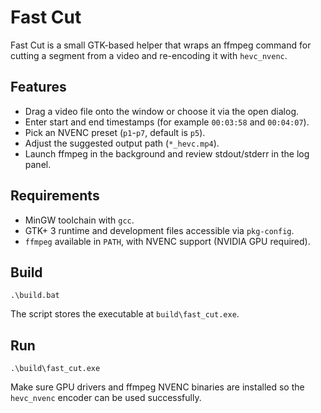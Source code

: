 ﻿# Fast Cut

Fast Cut is a small GTK-based helper that wraps an ffmpeg command for cutting a segment from a video and re-encoding it with `hevc_nvenc`.

## Features

- Drag a video file onto the window or choose it via the open dialog.
- Enter start and end timestamps (for example `00:03:58` and `00:04:07`).
- Pick an NVENC preset (`p1`-`p7`, default is `p5`).
- Adjust the suggested output path (`*_hevc.mp4`).
- Launch ffmpeg in the background and review stdout/stderr in the log panel.

## Requirements

- MinGW toolchain with `gcc`.
- GTK+ 3 runtime and development files accessible via `pkg-config`.
- `ffmpeg` available in `PATH`, with NVENC support (NVIDIA GPU required).

## Build

```pwsh
.\build.bat
```

The script stores the executable at `build\fast_cut.exe`.

## Run

```pwsh
.\build\fast_cut.exe
```

Make sure GPU drivers and ffmpeg NVENC binaries are installed so the `hevc_nvenc` encoder can be used successfully.
